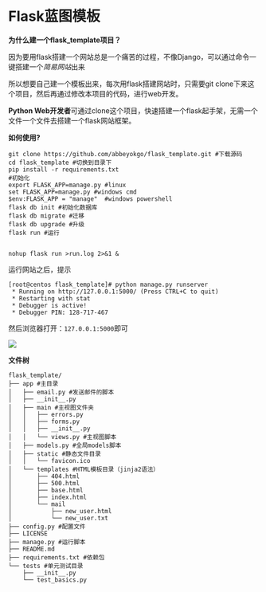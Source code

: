 # Flask蓝图模板

**为什么建一个flask_template项目？**

因为要用flask搭建一个网站总是一个痛苦的过程，不像Django，可以通过命令一键搭建一个*简易网站*出来

所以想要自己建一个模板出来，每次用flask搭建网站时，只需要git clone下来这个项目，然后再通过修改本项目的代码，进行web开发。

**Python Web开发者**可通过clone这个项目，快速搭建一个flask起手架，无需一个文件一个文件去搭建一个flask网站框架。


**如何使用?**

```
git clone https://github.com/abbeyokgo/flask_template.git #下载源码
cd flask_template #切换到目录下
pip install -r requirements.txt
#初始化
export FLASK_APP=manage.py #linux
set FLASK_APP=manage.py #windows cmd
$env:FLASK_APP = "manage"  #windows powershell
flask db init #初始化数据库
flask db migrate #迁移
flask db upgrade #升级
flask run #运行


nohup flask run >run.log 2>&1 &
```

运行网站之后，提示
```
[root@centos flask_template]# python manage.py runserver
 * Running on http://127.0.0.1:5000/ (Press CTRL+C to quit)
 * Restarting with stat
 * Debugger is active!
 * Debugger PIN: 128-717-467
```

然后浏览器打开：`127.0.0.1:5000`即可

![](https://ws1.sinaimg.cn/large/0074MymAgy1fz8a6oftzyj30y40a074j.jpg)



**文件树**
```
flask_template/
├── app #主目录
│   ├── email.py #发送邮件的脚本
│   ├── __init__.py
│   ├── main #主视图文件夹
│   │   ├── errors.py
│   │   ├── forms.py
│   │   ├── __init__.py
│   │   └── views.py #主视图脚本
│   ├── models.py #全局models脚本
│   ├── static #静态文件目录
│   │   └── favicon.ico
│   └── templates #HTML模板目录（jinja2语法）
│       ├── 404.html
│       ├── 500.html
│       ├── base.html
│       ├── index.html
│       └── mail
│           ├── new_user.html
│           └── new_user.txt
├── config.py #配置文件
├── LICENSE
├── manage.py #运行脚本
├── README.md
├── requirements.txt #依赖包
└── tests #单元测试目录
    ├── __init__.py
    └── test_basics.py
```
